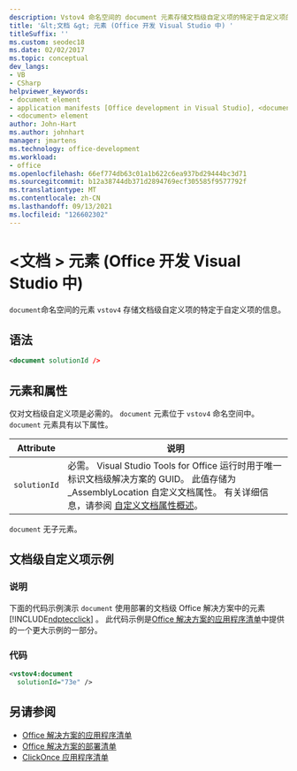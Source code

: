 ```yaml
---
description: Vstov4 命名空间的 document 元素存储文档级自定义项的特定于自定义项的信息。
title: '&lt;文档 &gt; 元素 (Office 开发 Visual Studio 中) '
titleSuffix: ''
ms.custom: seodec18
ms.date: 02/02/2017
ms.topic: conceptual
dev_langs:
- VB
- CSharp
helpviewer_keywords:
- document element
- application manifests [Office development in Visual Studio], <document> element
- <document> element
author: John-Hart
ms.author: johnhart
manager: jmartens
ms.technology: office-development
ms.workload:
- office
ms.openlocfilehash: 66ef774db63c01a1b622c6ea937bd29444bc3d71
ms.sourcegitcommit: b12a38744db371d2894769ecf305585f9577792f
ms.translationtype: MT
ms.contentlocale: zh-CN
ms.lasthandoff: 09/13/2021
ms.locfileid: "126602302"
---
```

# <a name="ltdocumentgt-element-office-development-in-visual-studio"></a>&lt;文档 &gt; 元素 (Office 开发 Visual Studio 中) 
  `document`命名空间的元素 `vstov4` 存储文档级自定义项的特定于自定义项的信息。

## <a name="syntax"></a>语法

```xml
<document solutionId />
```

## <a name="elements-and-attributes"></a>元素和属性
 仅对文档级自定义项是必需的。 `document` 元素位于 `vstov4` 命名空间中。 `document` 元素具有以下属性。

|Attribute|说明|
|---------------|-----------------|
|`solutionId`|必需。 Visual Studio Tools for Office 运行时用于唯一标识文档级解决方案的 GUID。 此值存储为 _AssemblyLocation 自定义文档属性。 有关详细信息，请参阅 [自定义文档属性概述](../vsto/custom-document-properties-overview.md)。|

 `document` 无子元素。

## <a name="document-level-customization-example"></a>文档级自定义项示例

### <a name="description"></a>说明
 下面的代码示例演示 `document` 使用部署的文档级 Office 解决方案中的元素 [!INCLUDE[ndptecclick](../vsto/includes/ndptecclick-md.md)] 。 此代码示例是[Office 解决方案的应用程序清单](../vsto/application-manifests-for-office-solutions.md)中提供的一个更大示例的一部分。

### <a name="code"></a>代码

```xml
<vstov4:document
  solutionId="73e" />
```

## <a name="see-also"></a>另请参阅

- [Office 解决方案的应用程序清单](../vsto/application-manifests-for-office-solutions.md)
- [Office 解决方案的部署清单](../vsto/deployment-manifests-for-office-solutions.md)
- [ClickOnce 应用程序清单](../deployment/clickonce-application-manifest.md)
